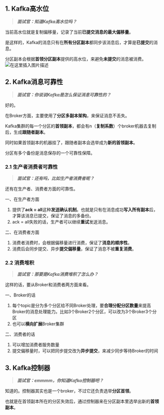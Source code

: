 ## 1. Kafka高水位

> ***面试官：知道Kafka高水位吗？***

当前高水位就是复制偏移量，记录了当前**已提交消息的最大偏移量**。

是这样的，Kafka的消息只有在**所有分区副本**都同步该消息后，才算是**已提交**的消息。

分区副本会根据**首领分区副本**提供的高水位，来避免**未提交**的消息被消费。
![在这里插入图片描述](https://img-blog.csdnimg.cn/direct/43bfc723d47b46b394fc0f6fedcefeab.png#pic_center)

## 2. Kafka消息可靠性

> ***面试官：你说说Kafka是怎么保证消息可靠性的？***

好的。

在Broker方面，主要使用了**分区多副本架构**，来保证消息不丢失。

Kafka集群的每一个分区的**首领副本**，都会有n（**复制系数**）个broker机器去复制后，生成**跟随者副本**。

同时如果首领副本的机器挂了，跟随者副本会选举成为**新的首领副本**。

分区有多个备份是消息保存的一个可靠性保障。

### 2.1 生产者消费者可靠性

> ***面试官：还有吗，比如生产者消费者呢？***

还有在生产者、消费者方面的可靠性。

一、在生产者方面

1. 提供了**ack = all**这种**发送确认机制**。也就是只有在消息成功**写入所有副本**后，才算该消息已提交，保证了消息的多备份。
2. ack = all失败的话，生产者可以继续**重试**发送消息。

二、在消费者方面

1. 消费者消费时，会根据偏移量进行消费，保证了**消息的顺序性**。
2. 消费后会同步提交、异步**提交偏移量**，保证了消息不被**重复消费**。

### 2.2 消费堆积

> ***面试官：那要是Kafka消费堆积了怎么办？***

这样的话，要从Broker和消费者两方面来看。

一、Broker的话
1. 每个topic是分为多个分区给不同Broker处理，要**合理分配分区数量**来提高Broker的消息处理能力。比如3个Broker2个分区，可以改为3个Broker3个分区
2. 也可以**横向扩展**Broker集群

二、消费者的话
1. 可以增加消费者服务数量
2. 提交偏移量时，可以把同步提交改为**异步提交**，来减少同步等待Broker的时间

## 3. Kafka控制器

> ***面试官：emmmm，你知道Kafka控制器吧？***

知道的。控制器其实也是一个broker，不过它还负责选举**分区首领**。

也就是在首领副本所在的分区失效后，通过控制器来在分区副本里选举出新的**首领副本**。

